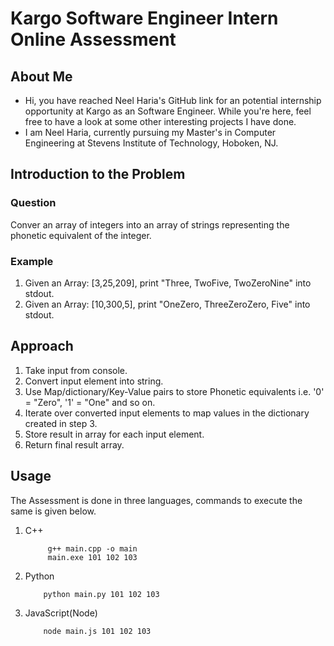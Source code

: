 # Kargo Software Engineer Intern Online Assessment

## About Me
* Hi, you have reached Neel Haria's GitHub link for an potential internship opportunity at Kargo as an Software Engineer. While you're here, feel free to have a look at some other interesting projects I have done.
* I am Neel Haria, currently pursuing my Master's in Computer Engineering at Stevens Institute of Technology, Hoboken, NJ. 

## Introduction to the Problem
### Question
Conver an array of integers into an array of strings representing the phonetic equivalent of the integer.
### Example
1. Given an Array: [3,25,209], print "Three, TwoFive, TwoZeroNine" into stdout.
2. Given an Array: [10,300,5], print "OneZero, ThreeZeroZero, Five" into stdout.

## Approach
1. Take input from console.
2. Convert input element into string.
3. Use Map/dictionary/Key-Value pairs to store Phonetic equivalents i.e. '0' = "Zero", '1' = "One" and so on. 
4. Iterate over converted input elements to map values in the dictionary created in step 3.
5. Store result in array for each input element.
6. Return final result array.

## Usage
The Assessment is done in three languages, commands to execute the same is given below. 
1. C++

            g++ main.cpp -o main
            main.exe 101 102 103
      
2. Python

           python main.py 101 102 103  
          
4. JavaScript(Node)
 
           node main.js 101 102 103

